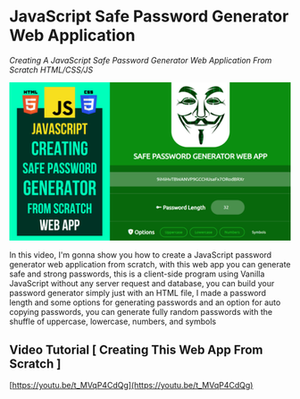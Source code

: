 # JavaScript Safe Password Generator Web Application

_Creating A JavaScript Safe Password Generator Web Application From Scratch HTML/CSS/JS_

![Thumbnail](https://raw.githubusercontent.com/saeedkohansal/JavaScript-Safe-Password-Generator-Web-Application/main/creating-a-javascript-safe-password-generator-web-application-from-scratch.png "Thumbnail")

In this video, I'm gonna show you how to create a JavaScript password generator web application from scratch, with this web app you can generate safe and strong passwords, this is a client-side program using Vanilla JavaScript without any server request and database, you can build your password generator simply just with an HTML file, I made a password length and some options for generating passwords and an option for auto copying passwords, you can generate fully random passwords with the shuffle of uppercase, lowercase, numbers, and symbols

## Video Tutorial [ Creating This Web App From Scratch ]
[https://youtu.be/t_MVqP4CdQg](https://youtu.be/t_MVqP4CdQg)
